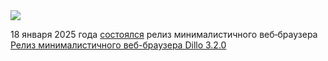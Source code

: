 <!--2025-01-19 05:49:53-->
<div class="yb">
  <div class="rss smaller1 habr"><img src="https://habrastorage.org/getpro/habr/upload_files/cfd/e16/e36/cfde16e36fa432c42cbe4986c7e5719c.jpeg" /><p>18&nbsp;января 2025&nbsp;года <a href="https://github.com/dillo-browser/dillo/releases/tag/v3.2.0" rel="noopener noreferrer nofollow">состоялся</a> релиз минималистичного веб‑браузера <a href="https://dillo-browser.github.io/" rel="noopener noreferrer... <br><a class="light" href="https://habr.com/ru/news/874680/?utm_source=habrahabr&utm_medium=rss&utm_campaign=874680">Релиз минималистичного веб-браузера Dillo 3.2.0</a></div>
</div>
